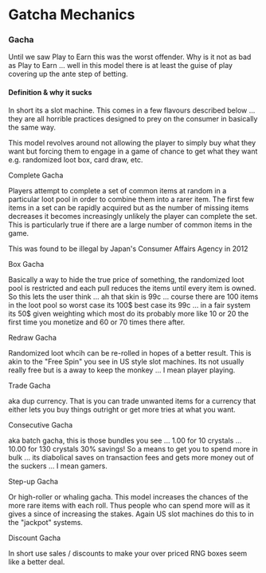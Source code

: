 # Gatcha Mechanics

### Gacha

Until we saw Play to Earn this was the worst offender. Why is it not as bad as Play to Earn ... well in this model there is at least the guise of play covering up the ante step of betting.

#### Definition & why it sucks

In short its a slot machine. This comes in a few flavours described below … they are all horrible practices designed to prey on the consumer in basically the same way.

This model revolves around not allowing the player to simply buy what they want but forcing them to engage in a game of chance to get what they want e.g. randomized loot box, card draw, etc.

Complete Gacha

Players attempt to complete a set of common items at random in a particular loot pool in order to combine them into a rarer item. The first few items in a set can be rapidly acquired but as the number of missing items decreases it becomes increasingly unlikely the player can complete the set. This is particularly true if there are a large number of common items in the game.

This was found to be illegal by Japan's Consumer Affairs Agency in 2012

Box Gacha

Basically a way to hide the true price of something, the randomized loot pool is restricted and each pull reduces the items until every item is owned. So this lets the user think ... ah that skin is 99c ... course there are 100 items in the loot pool so worst case its 100$ best case its 99c ... in a fair system its 50$ given weighting which most do its probably more like 10 or 20 the first time you monetize and 60 or 70 times there after.

Redraw Gacha

Randomized loot whcih can be re-rolled in hopes of a better result. This is akin to the "Free Spin" you see in US style slot machines. Its not usually really free but is a away to keep the monkey ... I mean player playing.

Trade Gacha

aka dup currency. That is you can trade unwanted items for a currency that either lets you buy things outright or get more tries at what you want.

Consecutive Gacha

aka batch gacha, this is those bundles you see ... 1.00 for 10 crystals ... 10.00 for 130 crystals 30% savings! So a means to get you to spend more in bulk ... its diabolical saves on transaction fees and gets more money out of the suckers ... I mean gamers.

Step-up Gacha

Or high-roller or whaling gacha. This model increases the chances of the more rare items with each roll. Thus people who can spend more will as it gives a since of increasing the stakes. Again US slot machines do this to in the "jackpot" systems.

Discount Gacha

In short use sales / discounts to make your over priced RNG boxes seem like a better deal.
